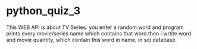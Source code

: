 # python_quiz_3
This WEB API is about TV Series. you enter a random word and program prints every movie/series name which contains that word.then i wrtite word and movie quantity, which contain this word in name, in sql database.

